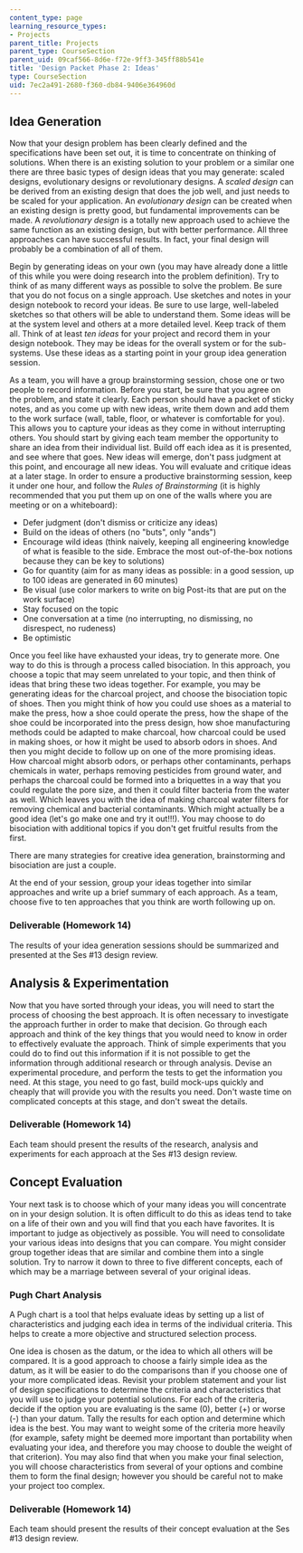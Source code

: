 ```yaml
---
content_type: page
learning_resource_types:
- Projects
parent_title: Projects
parent_type: CourseSection
parent_uid: 09caf566-8d6e-f72e-9ff3-345ff88b541e
title: 'Design Packet Phase 2: Ideas'
type: CourseSection
uid: 7ec2a491-2680-f360-db84-9406e364960d
---
```


Idea Generation
---------------

Now that your design problem has been clearly defined and the specifications have been set out, it is time to concentrate on thinking of solutions. When there is an existing solution to your problem or a similar one there are three basic types of design ideas that you may generate: scaled designs, evolutionary designs or revolutionary designs. A _scaled design_ can be derived from an existing design that does the job well, and just needs to be scaled for your application. An _evolutionary design_ can be created when an existing design is pretty good, but fundamental improvements can be made. A _revolutionary design_ is a totally new approach used to achieve the same function as an existing design, but with better performance. All three approaches can have successful results. In fact, your final design will probably be a combination of all of them.

Begin by generating ideas on your own (you may have already done a little of this while you were doing research into the problem definition). Try to think of as many different ways as possible to solve the problem. Be sure that you do not focus on a single approach. Use sketches and notes in your design notebook to record your ideas. Be sure to use large, well-labeled sketches so that others will be able to understand them. Some ideas will be at the system level and others at a more detailed level. Keep track of them all. Think of at least _ten ideas_ for your project and record them in your design notebook. They may be ideas for the overall system or for the sub-systems. Use these ideas as a starting point in your group idea generation session.

As a team, you will have a group brainstorming session, chose one or two people to record information. Before you start, be sure that you agree on the problem, and state it clearly. Each person should have a packet of sticky notes, and as you come up with new ideas, write them down and add them to the work surface (wall, table, floor, or whatever is comfortable for you). This allows you to capture your ideas as they come in without interrupting others. You should start by giving each team member the opportunity to share an idea from their individual list. Build off each idea as it is presented, and see where that goes. New ideas will emerge, don't pass judgment at this point, and encourage all new ideas. You will evaluate and critique ideas at a later stage. In order to ensure a productive brainstorming session, keep it under one hour, and follow the _Rules of Brainstorming_ (it is highly recommended that you put them up on one of the walls where you are meeting or on a whiteboard):

*   Defer judgment (don't dismiss or criticize any ideas)
*   Build on the ideas of others (no "buts", only "ands")
*   Encourage wild ideas (think naively, keeping all engineering knowledge of what is feasible to the side. Embrace the most out-of-the-box notions because they can be key to solutions)
*   Go for quantity (aim for as many ideas as possible: in a good session, up to 100 ideas are generated in 60 minutes)
*   Be visual (use color markers to write on big Post-its that are put on the work surface)
*   Stay focused on the topic
*   One conversation at a time (no interrupting, no dismissing, no disrespect, no rudeness)
*   Be optimistic

Once you feel like have exhausted your ideas, try to generate more. One way to do this is through a process called bisociation. In this approach, you choose a topic that may seem unrelated to your topic, and then think of ideas that bring these two ideas together. For example, you may be generating ideas for the charcoal project, and choose the bisociation topic of shoes. Then you might think of how you could use shoes as a material to make the press, how a shoe could operate the press, how the shape of the shoe could be incorporated into the press design, how shoe manufacturing methods could be adapted to make charcoal, how charcoal could be used in making shoes, or how it might be used to absorb odors in shoes. And then you might decide to follow up on one of the more promising ideas. How charcoal might absorb odors, or perhaps other contaminants, perhaps chemicals in water, perhaps removing pesticides from ground water, and perhaps the charcoal could be formed into a briquettes in a way that you could regulate the pore size, and then it could filter bacteria from the water as well. Which leaves you with the idea of making charcoal water filters for removing chemical and bacterial contaminants. Which might actually be a good idea (let's go make one and try it out!!!). You may choose to do bisociation with additional topics if you don't get fruitful results from the first.

There are many strategies for creative idea generation, brainstorming and bisociation are just a couple.

At the end of your session, group your ideas together into similar approaches and write up a brief summary of each approach. As a team, choose five to ten approaches that you think are worth following up on.

### Deliverable (Homework 14)

The results of your idea generation sessions should be summarized and presented at the Ses #13 design review.

Analysis & Experimentation
--------------------------

Now that you have sorted through your ideas, you will need to start the process of choosing the best approach. It is often necessary to investigate the approach further in order to make that decision. Go through each approach and think of the key things that you would need to know in order to effectively evaluate the approach. Think of simple experiments that you could do to find out this information if it is not possible to get the information through additional research or through analysis. Devise an experimental procedure, and perform the tests to get the information you need. At this stage, you need to go fast, build mock-ups quickly and cheaply that will provide you with the results you need. Don't waste time on complicated concepts at this stage, and don't sweat the details.

### Deliverable (Homework 14)

Each team should present the results of the research, analysis and experiments for each approach at the Ses #13 design review.

Concept Evaluation
------------------

Your next task is to choose which of your many ideas you will concentrate on in your design solution. It is often difficult to do this as ideas tend to take on a life of their own and you will find that you each have favorites. It is important to judge as objectively as possible. You will need to consolidate your various ideas into designs that you can compare. You might consider group together ideas that are similar and combine them into a single solution. Try to narrow it down to three to five different concepts, each of which may be a marriage between several of your original ideas.

### Pugh Chart Analysis

A Pugh chart is a tool that helps evaluate ideas by setting up a list of characteristics and judging each idea in terms of the individual criteria. This helps to create a more objective and structured selection process.

One idea is chosen as the datum, or the idea to which all others will be compared. It is a good approach to choose a fairly simple idea as the datum, as it will be easier to do the comparisons than if you choose one of your more complicated ideas. Revisit your problem statement and your list of design specifications to determine the criteria and characteristics that you will use to judge your potential solutions. For each of the criteria, decide if the option you are evaluating is the same (0), better (+) or worse (-) than your datum. Tally the results for each option and determine which idea is the best. You may want to weight some of the criteria more heavily (for example, safety might be deemed more important than portability when evaluating your idea, and therefore you may choose to double the weight of that criterion). You may also find that when you make your final selection, you will choose characteristics from several of your options and combine them to form the final design; however you should be careful not to make your project too complex.

### Deliverable (Homework 14)

Each team should present the results of their concept evaluation at the Ses #13 design review.
